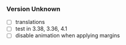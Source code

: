 ### Version Unknown

- [ ] translations
- [ ] test in 3.38, 3.36, 4.1
- [ ] disable animation when applying margins
